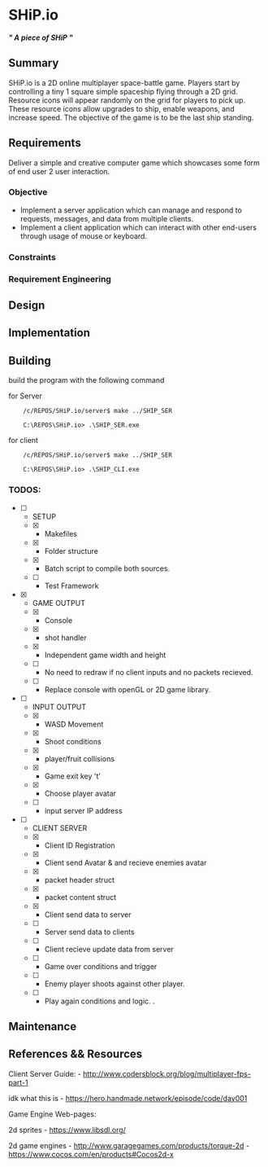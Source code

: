 # **SHiP.io**
**_" A piece of SHiP "_**

## Summary

SHiP.io is a 2D online multiplayer space-battle game. Players start by controlling a tiny 1 square simple spaceship flying through a 2D grid. Resource icons will appear randomly on the grid for players to pick up. These resource icons allow upgrades to ship, enable weapons, and increase speed.  The objective of the game is to be the last ship standing.

## Requirements

Deliver a simple and creative computer game which showcases some form of end user 2 user interaction. 

### Objective
 -  Implement a server application which can manage and respond to requests, messages, and data from multiple clients.
 -  Implement a client application which can interact with other end-users through usage of mouse or keyboard.

### Constraints

### Requirement Engineering

## Design

## Implementation

## Building

build the program with the following command  

for Server  
```
    /c/REPOS/SHiP.io/server$ make ../SHIP_SER
```
```
    C:\REPOS\SHiP.io> .\SHIP_SER.exe
```

for client  
```
    /c/REPOS/SHiP.io/server$ make ../SHIP_SER
```
```
    C:\REPOS\SHiP.io> .\SHIP_CLI.exe
```

### TODOS:
  - [ ] - SETUP
    - [X] - Makefiles
    - [X] - Folder structure
    - [X] - Batch script to compile both sources.
    - [ ] - Test Framework
  - [X] - GAME OUTPUT
    - [X] - Console
    - [X] - shot handler
    - [X] - Independent game width and height
    - [ ] - No need to redraw if no client inputs and no packets recieved. 
    - [ ] - Replace console with openGL or 2D game library. 
  - [ ] - INPUT OUTPUT
    - [X] - WASD Movement
    - [X] - Shoot conditions
    - [X] - player/fruit collisions
    - [X] - Game exit key 't'
    - [X] - Choose player avatar
    - [ ] - input server IP address
  - [ ] - CLIENT SERVER
    - [X] - Client ID Registration
    - [X] - Client send Avatar & and recieve enemies avatar
    - [X] - packet header struct
    - [X] - packet content struct
    - [X] - Client send data to server
    - [ ] - Server send data to clients
    - [ ] - Client recieve update data from server
    - [ ] - Game over conditions and trigger
    - [ ] - Enemy player shoots against other player. 
    - [ ] - Play again conditions and logic. . 

## Maintenance


## References && Resources

Client Server Guide:
    - http://www.codersblock.org/blog/multiplayer-fps-part-1

idk what this is
    - https://hero.handmade.network/episode/code/day001

Game Engine Web-pages:

2d sprites
    - https://www.libsdl.org/

2d game engines
    - http://www.garagegames.com/products/torque-2d
    - https://www.cocos.com/en/products#Cocos2d-x
